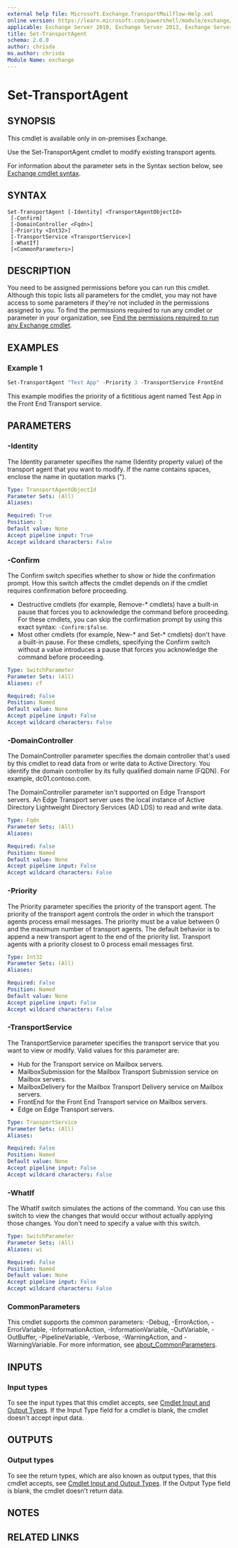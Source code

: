 ```yaml
---
external help file: Microsoft.Exchange.TransportMailflow-Help.xml
online version: https://learn.microsoft.com/powershell/module/exchange/set-transportagent
applicable: Exchange Server 2010, Exchange Server 2013, Exchange Server 2016, Exchange Server 2019
title: Set-TransportAgent
schema: 2.0.0
author: chrisda
ms.author: chrisda
Module Name: exchange
---
```


# Set-TransportAgent

## SYNOPSIS
This cmdlet is available only in on-premises Exchange.

Use the Set-TransportAgent cmdlet to modify existing transport agents.

For information about the parameter sets in the Syntax section below, see [Exchange cmdlet syntax](https://learn.microsoft.com/powershell/exchange/exchange-cmdlet-syntax).

## SYNTAX

```
Set-TransportAgent [-Identity] <TransportAgentObjectId>
 [-Confirm]
 [-DomainController <Fqdn>]
 [-Priority <Int32>]
 [-TransportService <TransportService>]
 [-WhatIf]
 [<CommonParameters>]
```

## DESCRIPTION
You need to be assigned permissions before you can run this cmdlet. Although this topic lists all parameters for the cmdlet, you may not have access to some parameters if they're not included in the permissions assigned to you. To find the permissions required to run any cmdlet or parameter in your organization, see [Find the permissions required to run any Exchange cmdlet](https://learn.microsoft.com/powershell/exchange/find-exchange-cmdlet-permissions).

## EXAMPLES

### Example 1
```powershell
Set-TransportAgent "Test App" -Priority 3 -TransportService FrontEnd
```

This example modifies the priority of a fictitious agent named Test App in the Front End Transport service.

## PARAMETERS

### -Identity
The Identity parameter specifies the name (Identity property value) of the transport agent that you want to modify. If the name contains spaces, enclose the name in quotation marks (").

```yaml
Type: TransportAgentObjectId
Parameter Sets: (All)
Aliases:

Required: True
Position: 1
Default value: None
Accept pipeline input: True
Accept wildcard characters: False
```

### -Confirm
The Confirm switch specifies whether to show or hide the confirmation prompt. How this switch affects the cmdlet depends on if the cmdlet requires confirmation before proceeding.

- Destructive cmdlets (for example, Remove-\* cmdlets) have a built-in pause that forces you to acknowledge the command before proceeding. For these cmdlets, you can skip the confirmation prompt by using this exact syntax: `-Confirm:$false`.
- Most other cmdlets (for example, New-\* and Set-\* cmdlets) don't have a built-in pause. For these cmdlets, specifying the Confirm switch without a value introduces a pause that forces you acknowledge the command before proceeding.

```yaml
Type: SwitchParameter
Parameter Sets: (All)
Aliases: cf

Required: False
Position: Named
Default value: None
Accept pipeline input: False
Accept wildcard characters: False
```

### -DomainController
The DomainController parameter specifies the domain controller that's used by this cmdlet to read data from or write data to Active Directory. You identify the domain controller by its fully qualified domain name (FQDN). For example, dc01.contoso.com.

The DomainController parameter isn't supported on Edge Transport servers. An Edge Transport server uses the local instance of Active Directory Lightweight Directory Services (AD LDS) to read and write data.

```yaml
Type: Fqdn
Parameter Sets: (All)
Aliases:

Required: False
Position: Named
Default value: None
Accept pipeline input: False
Accept wildcard characters: False
```

### -Priority
The Priority parameter specifies the priority of the transport agent. The priority of the transport agent controls the order in which the transport agents process email messages. The priority must be a value between 0 and the maximum number of transport agents. The default behavior is to append a new transport agent to the end of the priority list. Transport agents with a priority closest to 0 process email messages first.

```yaml
Type: Int32
Parameter Sets: (All)
Aliases:

Required: False
Position: Named
Default value: None
Accept pipeline input: False
Accept wildcard characters: False
```

### -TransportService
The TransportService parameter specifies the transport service that you want to view or modify. Valid values for this parameter are:

- Hub for the Transport service on Mailbox servers.
- MailboxSubmission for the Mailbox Transport Submission service on Mailbox servers.
- MailboxDelivery for the Mailbox Transport Delivery service on Mailbox servers.
- FrontEnd for the Front End Transport service on Mailbox servers.
- Edge on Edge Transport servers.

```yaml
Type: TransportService
Parameter Sets: (All)
Aliases:

Required: False
Position: Named
Default value: None
Accept pipeline input: False
Accept wildcard characters: False
```

### -WhatIf
The WhatIf switch simulates the actions of the command. You can use this switch to view the changes that would occur without actually applying those changes. You don't need to specify a value with this switch.

```yaml
Type: SwitchParameter
Parameter Sets: (All)
Aliases: wi

Required: False
Position: Named
Default value: None
Accept pipeline input: False
Accept wildcard characters: False
```

### CommonParameters
This cmdlet supports the common parameters: -Debug, -ErrorAction, -ErrorVariable, -InformationAction, -InformationVariable, -OutVariable, -OutBuffer, -PipelineVariable, -Verbose, -WarningAction, and -WarningVariable. For more information, see [about_CommonParameters](https://go.microsoft.com/fwlink/p/?LinkID=113216).

## INPUTS

### Input types
To see the input types that this cmdlet accepts, see [Cmdlet Input and Output Types](https://go.microsoft.com/fwlink/p/?LinkId=616387). If the Input Type field for a cmdlet is blank, the cmdlet doesn't accept input data.

## OUTPUTS

### Output types
To see the return types, which are also known as output types, that this cmdlet accepts, see [Cmdlet Input and Output Types](https://go.microsoft.com/fwlink/p/?LinkId=616387). If the Output Type field is blank, the cmdlet doesn't return data.

## NOTES

## RELATED LINKS
